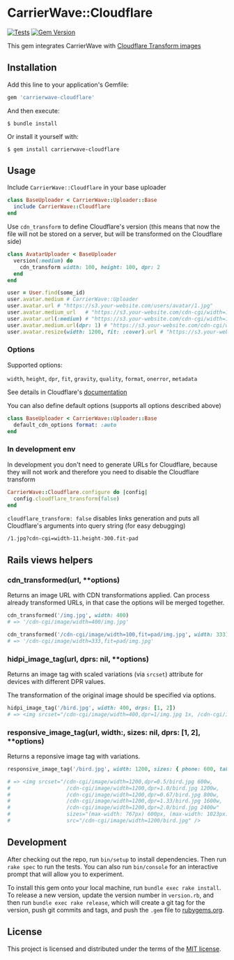 # CarrierWave::Cloudflare

[![Tests](https://github.com/resume-io/carrierwave-cloudflare/actions/workflows/run-specs.yml/badge.svg?branch=master)](https://github.com/resume-io/carrierwave-cloudflare/actions/workflows/run-specs.yml)
[![Gem Version](https://badge.fury.io/rb/carrierwave-cloudflare.svg)](https://badge.fury.io/rb/carrierwave-cloudflare)

This gem integrates CarrierWave with [Cloudflare Transform images](https://developers.cloudflare.com/images/transform-images/)

## Installation

Add this line to your application's Gemfile:

```ruby
gem 'carrierwave-cloudflare'
```

And then execute:

    $ bundle install

Or install it yourself with:

    $ gem install carrierwave-cloudflare

## Usage

Include `CarrierWave::Cloudflare` in your base uploader

```ruby
class BaseUploader < CarrierWave::Uploader::Base
  include CarrierWave::Cloudflare
end
```

Use `cdn_transform` to define Cloudflare's version (this means that now the file will not be stored on a server, but will be transformed on the Cloudflare side)

```ruby
class AvatarUploader < BaseUploader
  version(:medium) do
    cdn_transform width: 100, height: 100, dpr: 2
  end
end

user = User.find(some_id)
user.avatar.medium # CarrierWave::Uploader
user.avatar.url # "https://s3.your-website.com/users/avatar/1.jpg"
user.avatar.medium_url   # "https://s3.your-website.com/cdn-cgi/width=100,height=100,dpr=2/users/avatar/1.jpg"
user.avatar.url(:medium) # "https://s3.your-website.com/cdn-cgi/width=100,height=100,dpr=2/users/avatar/1.jpg"
user.avatar.medium.url(dpr: 1) # "https://s3.your-website.com/cdn-cgi/width=100,height=100,dpr=1/users/avatar/1.jpg"
user.avatar.resize(width: 1200, fit: :cover).url # "https://s3.your-website.com/cdn-cgi/width=1200,height=100,dpr=2,fit=cover/users/avatar/1.jpg"
```

### Options

Supported options:

`width`, `height`, `dpr`, `fit`, `gravity`, `quality`, `format`, `onerror`, `metadata`

See details in Cloudflare's [documentation](https://developers.cloudflare.com/images/url-format)

You can also define default options (supports all options described above)

```ruby
class BaseUploader < CarrierWave::Uploader::Base
  default_cdn_options format: :auto
end
```

### In development env

In development you don't need to generate URLs for Cloudflare, because they will not work and therefore you need to disable the Cloudflare transform

``` ruby
CarrierWave::Cloudflare.configure do |config|
  config.cloudflare_transform(false)
end
```

`cloudflare_transform: false` disables links generation and puts all Cloudflare's arguments into query string (for easy debugging)
```
/1.jpg?cdn-cgi=width-11.height-300.fit-pad
```

## Rails views helpers

### cdn_transformed(url, **options)
Returns an image URL with CDN transformations applied. Can process already transformed URLs, in that case the options will be merged together.

```ruby
cdn_transformed('/img.jpg', width: 400)
# => '/cdn-cgi/image/width=400/img.jpg'

cdn_transformed('/cdn-cgi/image/width=100,fit=pad/img.jpg', width: 333)
# => '/cdn-cgi/image/width=333,fit=pad/img.jpg'
```


### hidpi_image_tag(url, dprs: nil, **options)

Returns an image tag with scaled variations (via `srcset`) attribute for devices with different DPR values.


The transformation of the original image should be specified via options.

```ruby
hidpi_image_tag('/bird.jpg', width: 400, drps: [1, 2])
# => <img srcset="/cdn-cgi/image/width=400,dpr=1/img.jpg 1x, /cdn-cgi/image/width=400,dpr=2/img.jpg 2x" src="/cdn-cgi/image/width=400/img.jpg" />
```


### responsive_image_tag(url, width:, sizes: nil, dprs: [1, 2], **options)

Returns a reponsive image tag with variations.

```ruby
responsive_image_tag('/bird.jpg', width: 1200, sizes: { phone: 600, tablet: 800 })

# => <img srcset="/cdn-cgi/image/width=1200,dpr=0.5/bird.jpg 600w,
#                  /cdn-cgi/image/width=1200,dpr=1.0/bird.jpg 1200w,
#                  /cdn-cgi/image/width=1200,dpr=0.67/bird.jpg 800w,
#                  /cdn-cgi/image/width=1200,dpr=1.33/bird.jpg 1600w,
#                  /cdn-cgi/image/width=1200,dpr=2.0/bird.jpg 2400w"
#                  sizes="(max-width: 767px) 600px, (max-width: 1023px) 800px, 1200px"
#                  src="/cdn-cgi/image/width=1200/bird.jpg" />

```


## Development

After checking out the repo, run `bin/setup` to install dependencies. Then run `rake spec` to run the tests. You can also run `bin/console` for an interactive prompt that will allow you to experiment.

To install this gem onto your local machine, run `bundle exec rake install`. To release a new version, update the version number in `version.rb`, and then run `bundle exec rake release`, which will create a git tag for the version, push git commits and tags, and push the `.gem` file to [rubygems.org](https://rubygems.org).

## License

This project is licensed and distributed under the terms of the [MIT license](https://github.com/resume-io/carrierwave-cloudflare/blob/master/LICENSE.txt). 
